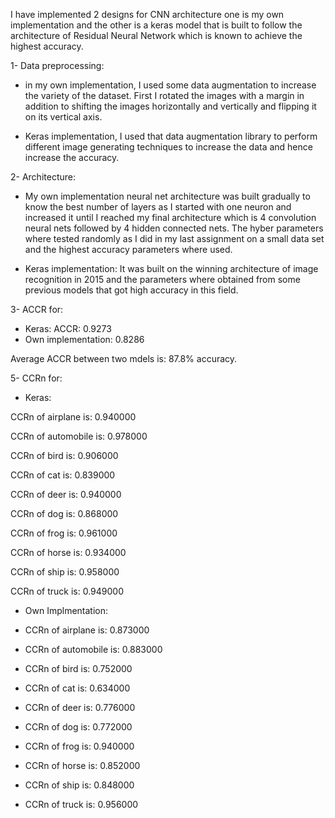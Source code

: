 
I have implemented 2 designs for CNN architecture one is my own implementation and the other is a keras model that is built to follow the architecture of Residual Neural Network which is known to achieve the highest accuracy.

1- Data preprocessing:

- in my own implementation, I used some data augmentation to increase the variety of the dataset. First I rotated the images with a margin in addition to shifting the images horizontally and vertically and flipping it on its vertical axis.

- Keras implementation, I used that data augmentation library to perform different image generating techniques to increase the data and hence increase the accuracy.

2- Architecture:

- My own implementation neural net architecture was built gradually to know the best number of layers as I started with one neuron and increased it until I reached my final architecture which is 4 convolution neural nets followed by 4 hidden connected nets. The hyber parameters where tested randomly as I did in my last assignment on a small data set and the highest
accuracy parameters where used.

- Keras implementation: It was built on the winning architecture of image recognition in 2015 and the parameters where obtained from some previous models that got high accuracy in this field. 

3- ACCR for:
- Keras: ACCR: 0.9273
- Own implementation: 0.8286

Average ACCR between two mdels is: 87.8% accuracy.

5- CCRn for:

- Keras:

CCRn of airplane is: 0.940000 

CCRn of automobile is: 0.978000 

CCRn of bird is: 0.906000

CCRn of cat is: 0.839000

CCRn of deer is: 0.940000 

CCRn of dog is: 0.868000

CCRn of frog is: 0.961000 

CCRn of horse is: 0.934000 

CCRn of ship is: 0.958000 

CCRn of truck is: 0.949000


- Own Implmentation:

- CCRn of airplane is: 0.873000

- CCRn of automobile is: 0.883000

- CCRn of bird is: 0.752000

- CCRn of cat is: 0.634000

- CCRn of deer is: 0.776000

- CCRn of dog is: 0.772000

- CCRn of frog is: 0.940000

- CCRn of horse is: 0.852000

- CCRn of ship is: 0.848000

- CCRn of truck is: 0.956000

